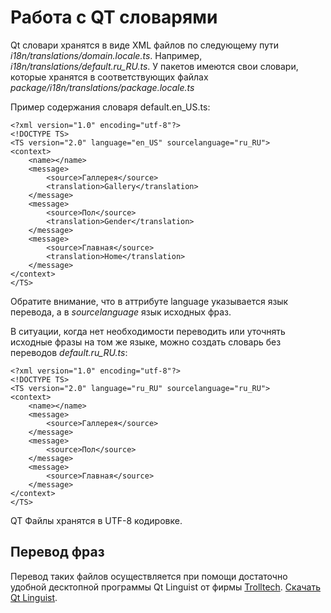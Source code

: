# Работа с QT словарями
Qt словари хранятся в виде XML файлов по следующему пути *i18n/translations/domain.locale.ts*. Например, *i18n/translations/default.ru_RU.ts*. У пакетов имеются свои словари, которые хранятся в соответствующих файлах *package/i18n/translations/package.locale.ts*

Пример содержания словаря default.en_US.ts:

    <?xml version="1.0" encoding="utf-8"?>
    <!DOCTYPE TS>
    <TS version="2.0" language="en_US" sourcelanguage="ru_RU">
    <context>
        <name></name>
        <message>
            <source>Галлерея</source>
            <translation>Gallery</translation>
        </message>
        <message>
            <source>Пол</source>
            <translation>Gender</translation>
        </message>
        <message>
            <source>Главная</source>
            <translation>Home</translation>
        </message>
    </context>
    </TS>

Обратите внимание, что в аттрибуте language указывается язык перевода, а в *sourcelanguage* язык исходных фраз.

В ситуации, когда нет необходимости переводить или уточнять исходные фразы на том же языке, можно создать словарь без переводов *default.ru_RU.ts*:

    <?xml version="1.0" encoding="utf-8"?>
    <!DOCTYPE TS>
    <TS version="2.0" language="ru_RU" sourcelanguage="ru_RU">
    <context>
        <name></name>
        <message>
            <source>Галлерея</source>
        </message>
        <message>
            <source>Пол</source>
        </message>
        <message>
            <source>Главная</source>
        </message>
    </context>
    </TS>

QT Файлы хранятся в UTF-8 кодировке.

## Перевод фраз
Перевод таких файлов осуществляется при помощи достаточно удобной десктопной программы Qt Linguist от фирмы [Trolltech](http://www.trolltech.com/). [Скачать Qt Linguist](http://qt-apps.org/content/show.php/Qt+Linguist+Download?content=89360).
